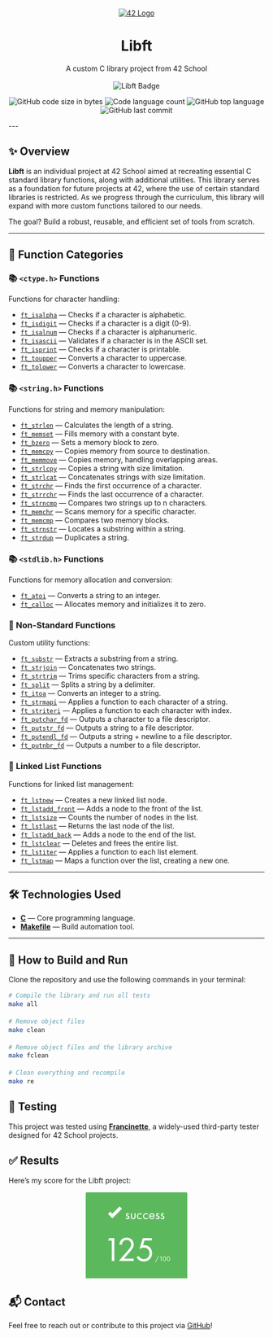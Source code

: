 <br />
<p align="center">
  <a href="https://raw.githubusercontent.com/othneildrew/Best-README-Template/master/images/logo.png">
    <img src="https://upload.wikimedia.org/wikipedia/commons/thumb/8/8d/42_Logo.svg/1200px-42_Logo.svg.png" alt="42 Logo" width="250" height="250">
  </a>

  <h1 align="center">Libft</h1>

  <p align="center">
    A custom C library project from 42 School
    <br />
    <br />
    <img src="https://github.com/doooriian/42-Badges/blob/main/badges/libftm.png" alt="Libft Badge" width="150">
  </p>
</p>

<p align="center">
  <img alt="GitHub code size in bytes" src="https://img.shields.io/github/languages/code-size/doooriian/Libft?color=1A237E" />
  <img alt="Code language count" src="https://img.shields.io/github/languages/count/doooriian/Libft?color=00BCD4" />
  <img alt="GitHub top language" src="https://img.shields.io/github/languages/top/doooriian/Libft?color=7B1FA2" />
  <img alt="GitHub last commit" src="https://img.shields.io/github/last-commit/doooriian/Libft?color=D32F2F" />
</p>
---

## ✨ Overview

**Libft** is an individual project at 42 School aimed at recreating essential C standard library functions, along with additional utilities. This library serves as a foundation for future projects at 42, where the use of certain standard libraries is restricted. As we progress through the curriculum, this library will expand with more custom functions tailored to our needs.

The goal? Build a robust, reusable, and efficient set of tools from scratch.

---

## 📑 Function Categories

### 📚 `<ctype.h>` Functions
Functions for character handling:
- [`ft_isalpha`](https://github.com/doooriian/Libft/blob/main/ft_isalpha.c) — Checks if a character is alphabetic.
- [`ft_isdigit`](https://github.com/doooriian/Libft/blob/main/ft_isdigit.c) — Checks if a character is a digit (0-9).
- [`ft_isalnum`](https://github.com/doooriian/Libft/blob/main/ft_isalnum.c) — Checks if a character is alphanumeric.
- [`ft_isascii`](https://github.com/doooriian/Libft/blob/main/ft_isascii.c) — Validates if a character is in the ASCII set.
- [`ft_isprint`](https://github.com/doooriian/Libft/blob/main/ft_isprint.c) — Checks if a character is printable.
- [`ft_toupper`](https://github.com/doooriian/Libft/blob/main/ft_toupper.c) — Converts a character to uppercase.
- [`ft_tolower`](https://github.com/doooriian/Libft/blob/main/ft_tolower.c) — Converts a character to lowercase.

### 📚 `<string.h>` Functions
Functions for string and memory manipulation:
- [`ft_strlen`](https://github.com/doooriian/Libft/blob/main/ft_strlen.c) — Calculates the length of a string.
- [`ft_memset`](https://github.com/doooriian/Libft/blob/main/ft_memset.c) — Fills memory with a constant byte.
- [`ft_bzero`](https://github.com/doooriian/Libft/blob/main/ft_bzero.c) — Sets a memory block to zero.
- [`ft_memcpy`](https://github.com/doooriian/Libft/blob/main/ft_memcpy.c) — Copies memory from source to destination.
- [`ft_memmove`](https://github.com/doooriian/Libft/blob/main/ft_memmove.c) — Copies memory, handling overlapping areas.
- [`ft_strlcpy`](https://github.com/doooriian/Libft/blob/main/ft_strlcpy.c) — Copies a string with size limitation.
- [`ft_strlcat`](https://github.com/doooriian/Libft/blob/main/ft_strlcat.c) — Concatenates strings with size limitation.
- [`ft_strchr`](https://github.com/doooriian/Libft/blob/main/ft_strchr.c) — Finds the first occurrence of a character.
- [`ft_strrchr`](https://github.com/doooriian/Libft/blob/main/ft_strrchr.c) — Finds the last occurrence of a character.
- [`ft_strncmp`](https://github.com/doooriian/Libft/blob/main/ft_strncmp.c) — Compares two strings up to n characters.
- [`ft_memchr`](https://github.com/doooriian/Libft/blob/main/ft_memchr.c) — Scans memory for a specific character.
- [`ft_memcmp`](https://github.com/doooriian/Libft/blob/main/ft_memcmp.c) — Compares two memory blocks.
- [`ft_strnstr`](https://github.com/doooriian/Libft/blob/main/ft_strnstr.c) — Locates a substring within a string.
- [`ft_strdup`](https://github.com/doooriian/Libft/blob/main/ft_strdup.c) — Duplicates a string.

### 📚 `<stdlib.h>` Functions
Functions for memory allocation and conversion:
- [`ft_atoi`](https://github.com/doooriian/Libft/blob/main/ft_atoi.c) — Converts a string to an integer.
- [`ft_calloc`](https://github.com/doooriian/Libft/blob/main/ft_calloc.c) — Allocates memory and initializes it to zero.

### 🚀 Non-Standard Functions
Custom utility functions:
- [`ft_substr`](https://github.com/doooriian/Libft/blob/main/ft_substr.c) — Extracts a substring from a string.
- [`ft_strjoin`](https://github.com/doooriian/Libft/blob/main/ft_strjoin.c) — Concatenates two strings.
- [`ft_strtrim`](https://github.com/doooriian/Libft/blob/main/ft_strtrim.c) — Trims specific characters from a string.
- [`ft_split`](https://github.com/doooriian/Libft/blob/main/ft_split.c) — Splits a string by a delimiter.
- [`ft_itoa`](https://github.com/doooriian/Libft/blob/main/ft_itoa.c) — Converts an integer to a string.
- [`ft_strmapi`](https://github.com/doooriian/Libft/blob/main/ft_strmapi.c) — Applies a function to each character of a string.
- [`ft_striteri`](https://github.com/doooriian/Libft/blob/main/ft_striteri.c) — Applies a function to each character with index.
- [`ft_putchar_fd`](https://github.com/doooriian/Libft/blob/main/ft_putchar_fd.c) — Outputs a character to a file descriptor.
- [`ft_putstr_fd`](https://github.com/doooriian/Libft/blob/main/ft_putstr_fd.c) — Outputs a string to a file descriptor.
- [`ft_putendl_fd`](https://github.com/doooriian/Libft/blob/main/ft_putendl_fd.c) — Outputs a string + newline to a file descriptor.
- [`ft_putnbr_fd`](https://github.com/doooriian/Libft/blob/main/ft_putnbr_fd.c) — Outputs a number to a file descriptor.

### 🔗 Linked List Functions
Functions for linked list management:
- [`ft_lstnew`](https://github.com/doooriian/Libft/blob/main/ft_lstnew.c) — Creates a new linked list node.
- [`ft_lstadd_front`](https://github.com/doooriian/Libft/blob/main/ft_lstadd_front.c) — Adds a node to the front of the list.
- [`ft_lstsize`](https://github.com/doooriian/Libft/blob/main/ft_lstsize.c) — Counts the number of nodes in the list.
- [`ft_lstlast`](https://github.com/doooriian/Libft/blob/main/ft_lstlast.c) — Returns the last node of the list.
- [`ft_lstadd_back`](https://github.com/doooriian/Libft/blob/main/ft_lstadd_back.c) — Adds a node to the end of the list.
- [`ft_lstclear`](https://github.com/doooriian/Libft/blob/main/ft_lstclear.c) — Deletes and frees the entire list.
- [`ft_lstiter`](https://github.com/doooriian/Libft/blob/main/ft_lstiter.c) — Applies a function to each list element.
- [`ft_lstmap`](https://github.com/doooriian/Libft/blob/main/ft_lstmap.c) — Maps a function over the list, creating a new one.

---

## 🛠️ Technologies Used
- **[C](https://devdocs.io/c/)** — Core programming language.
- **[Makefile](https://www.gnu.org/software/make/manual/make.html)** — Build automation tool.

---

## 🚀 How to Build and Run

Clone the repository and use the following commands in your terminal:

```bash
# Compile the library and run all tests
make all

# Remove object files
make clean

# Remove object files and the library archive
make fclean

# Clean everything and recompile
make re

```

## 🧪 Testing

This project was tested using **[Francinette](https://github.com/xicodomingues/francinette)**, a widely-used third-party tester designed for 42 School projects.

## ✅ Results

Here’s my score for the Libft project:

<p align="center">
  <img src="https://github.com/doooriian/42-Badges/blob/main/badges/LibftGrade.png" alt="Libft Grade">
</p>

## 📬 Contact

Feel free to reach out or contribute to this project via [GitHub](https://github.com/doooriian/Libft)!
